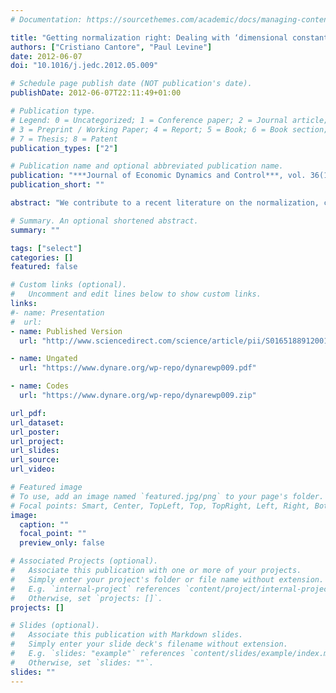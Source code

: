 ```yaml
---
# Documentation: https://sourcethemes.com/academic/docs/managing-content/

title: "Getting normalization right: Dealing with ‘dimensional constants’ in macroeconomics"
authors: ["Cristiano Cantore", "Paul Levine"]
date: 2012-06-07
doi: "10.1016/j.jedc.2012.05.009"

# Schedule page publish date (NOT publication's date).
publishDate: 2012-06-07T22:11:49+01:00

# Publication type.
# Legend: 0 = Uncategorized; 1 = Conference paper; 2 = Journal article;
# 3 = Preprint / Working Paper; 4 = Report; 5 = Book; 6 = Book section;
# 7 = Thesis; 8 = Patent
publication_types: ["2"]

# Publication name and optional abbreviated publication name.
publication: "***Journal of Economic Dynamics and Control***, vol. 36(12), pages 1931-1949"
publication_short: ""

abstract: "We contribute to a recent literature on the normalization, calibration and estimation of CES production functions. The problem arises because CES ‘share’ parameters are not in fact shares, but depend on underlying dimensions—in other words they are ‘dimensional constants’. It follows that such parameters can neither be calibrated nor be estimated unless the choice of units is made explicit. We use an RBC model to demonstrate two equivalent solutions. The standard one expresses the production function in deviation form about some reference point, usually the steady state of the model. Our alternative, ‘re-parameterization’, expresses dimensional constants in terms of a new dimensionless (share) parameter and all remaining dimensionless ones. We show that our ‘re-parameterization’ method is equivalent and arguably more straightforward than the standard normalization in deviation form. We then examine a similar problem of dimensional constants for CES utility functions in a two-sector model and in a small open economy model; then re-parameterization is the only solution to the problem, showing that our approach is in fact more general."

# Summary. An optional shortened abstract.
summary: ""

tags: ["select"]
categories: []
featured: false

# Custom links (optional).
#   Uncomment and edit lines below to show custom links.
links:
#- name: Presentation
#  url:
- name: Published Version
  url: "http://www.sciencedirect.com/science/article/pii/S0165188912001339"

- name: Ungated
  url: "https://www.dynare.org/wp-repo/dynarewp009.pdf"

- name: Codes
  url: "https://www.dynare.org/wp-repo/dynarewp009.zip"

url_pdf:
url_dataset:
url_poster:
url_project:
url_slides:
url_source:
url_video:

# Featured image
# To use, add an image named `featured.jpg/png` to your page's folder.
# Focal points: Smart, Center, TopLeft, Top, TopRight, Left, Right, BottomLeft, Bottom, BottomRight.
image:
  caption: ""
  focal_point: ""
  preview_only: false

# Associated Projects (optional).
#   Associate this publication with one or more of your projects.
#   Simply enter your project's folder or file name without extension.
#   E.g. `internal-project` references `content/project/internal-project/index.md`.
#   Otherwise, set `projects: []`.
projects: []

# Slides (optional).
#   Associate this publication with Markdown slides.
#   Simply enter your slide deck's filename without extension.
#   E.g. `slides: "example"` references `content/slides/example/index.md`.
#   Otherwise, set `slides: ""`.
slides: ""
---
```

